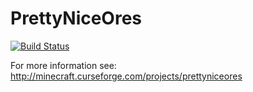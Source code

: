 # PrettyNiceOres
[![Build Status](https://travis-ci.org/GiantTreeLP/PrettyNiceOres.svg?branch=1.9)](https://travis-ci.org/GiantTreeLP/PrettyNiceOres)

For more information see: http://minecraft.curseforge.com/projects/prettyniceores
